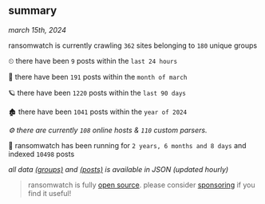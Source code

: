
## summary
_march 15th, 2024_

ransomwatch is currently crawling `362` sites belonging to `180` unique groups

⏲ there have been `9` posts within the `last 24 hours`

🦈 there have been `191` posts within the `month of march`

🪐 there have been `1220` posts within the `last 90 days`

🏚 there have been `1041` posts within the `year of 2024`

_⚙️ there are currently `108` online hosts & `110` custom parsers._

🦕 ransomwatch has been running for `2 years, 6 months and 8 days` and indexed `10498` posts

_all data  [(groups)](http://ransomwhat.telemetry.ltd/groups) and [(posts)](http://ransomwhat.telemetry.ltd/posts) is available in JSON (updated hourly)_

> ransomwatch is fully [open source](https://github.com/joshhighet/ransomwatch#ransomwatch--). please consider [sponsoring](https://github.com/sponsors/joshhighet) if you find it useful!
